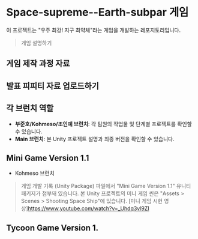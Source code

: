 # Space-supreme--Earth-subpar 게임
이 프로젝트는 "우주 최강! 지구 최약체"라는 게임을 개발하는 레포지토리입니다.
> 게임 설명하기

## 게임 제작 과정 자료
발표 피피티 자료 업로드하기
---

## 각 브런치 역할
- **부준호/Kohmeso/조인예 브런치**: 각 팀원의 작업물 및 단계별 프로젝트를 확인할 수 있습니다.
- **Main 브런치**: 본 Unity 프로젝트 설명과 최종 버전을 확인할 수 있습니다.

## Mini Game Version 1.1
- Kohmeso 브런치
> 게임 개발 기록 (Unity Package) 파일에서 "Mini Game Version 1.1" 유니티 패키지가 첨부돼 있습니다.
> 본 Unity 프로젝트의 미니 게임 씬은 "Assets > Scenes > Shooting Space Ship"에 있습니다.
[미니 게임 시현 영상]<https://www.youtube.com/watch?v=_Uhdq3vl9ZI>

## Tycoon Game Version 1.
